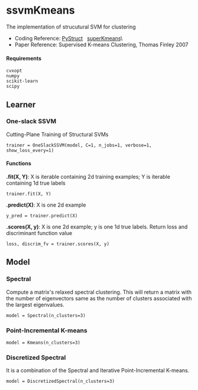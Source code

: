 # ssvmKmeans
The implementation of strucutural SVM for clustering
- Coding Reference: [PyStruct](https://github.com/pystruct/pystruct) &nbsp; [superKmeans](https://www.cs.cornell.edu/~tomf/projects/supervisedkmeans/)\
- Paper Reference: Supervised K-means Clustering, Thomas Finley 2007
#### Requirements
```
cvxopt
numpy
scikit-learn
scipy
```
## Learner
### One-slack SSVM
Cutting-Plane Training of Structural SVMs
```
trainer = OneSlackSSVM(model, C=1, n_jobs=1, verbose=1, show_loss_every=1)
```
#### Functions
**.fit(X, Y)**: X is iterable containing 2d training examples; Y is iterable containing 1d true labels
```
trainer.fit(X, Y)
```
**.predict(X)**: X is one 2d example
```
y_pred = trainer.predict(X)
```
**.scores(X, y)**: X is one 2d example; y is one 1d true labels. Return loss and discriminant function value
```
loss, discrim_fv = trainer.scores(X, y)
```
## Model
### Spectral
Compute a matrix's relaxed spectral clustering. This will return a matrix with the number of eigenvectors same as the number of clusters associated with the largest eigenvalues.
```
model = Spectral(n_clusters=3)
```
### Point-Incremental K-means
```
model = Kmeans(n_clusters=3)
```
### Discretized Spectral
It is a combination of the Spectral and Iterative Point-Incremental K-means.
```
model = DiscretizedSpectral(n_clusters=3)
```





